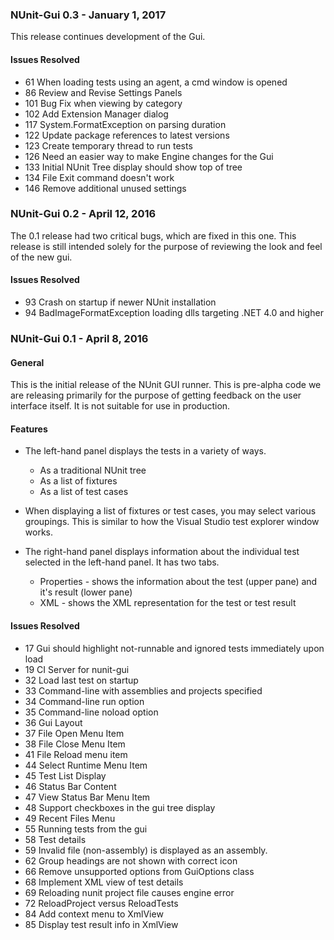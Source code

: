 ### ﻿NUnit-Gui 0.3 - January 1, 2017

This release continues development of the Gui.

#### Issues Resolved

 * 61     When loading tests using an agent, a cmd window is opened
 * 86     Review and Revise Settings Panels
 * 101    Bug Fix when viewing by category
 * 102    Add Extension Manager dialog
 * 117    System.FormatException on parsing duration
 * 122    Update package references to latest versions
 * 123    Create temporary thread to run tests
 * 126    Need an easier way to make Engine changes for the Gui
 * 133    Initial NUnit Tree display should show top of tree
 * 134    File Exit command doesn't work
 * 146    Remove additional unused settings

### NUnit-Gui 0.2 - April 12, 2016

The 0.1 release had two critical bugs, which are fixed in this one. This release is still intended solely for the purpose of reviewing the look and feel of the new gui.

#### Issues Resolved

 * 93 Crash on startup if newer NUnit installation
 * 94 BadImageFormatException loading dlls targeting .NET 4.0 and higher﻿

### NUnit-Gui 0.1 - April 8, 2016

#### General

This is the initial release of the NUnit GUI runner. This is pre-alpha code we are releasing
primarily for the purpose of getting feedback on the user interface itself. It is not suitable
for use in production.

#### Features

 * The left-hand panel displays the tests in a variety of ways.
   * As a traditional NUnit tree
   * As a list of fixtures
   * As a list of test cases

 * When displaying a list of fixtures or test cases, you may select various groupings. 
   This is similar to how the Visual Studio test explorer window works.

 * The right-hand panel displays information about the individual test selected in the 
   left-hand panel. It has two tabs.
   * Properties - shows the information about the test (upper pane) and it's result (lower pane)
   * XML - shows the XML representation for the test or test result

#### Issues Resolved

 * 17 Gui should highlight not-runnable and ignored tests immediately upon load
 * 19 CI Server for nunit-gui
 * 32 Load last test on startup
 * 33 Command-line with assemblies and projects specified
 * 34 Command-line run option
 * 35 Command-line noload option
 * 36 Gui Layout
 * 37 File Open Menu Item
 * 38 File Close Menu Item
 * 41 File Reload menu item
 * 44 Select Runtime Menu Item
 * 45 Test List Display
 * 46 Status Bar Content
 * 47 View Status Bar Menu Item
 * 48 Support checkboxes in the gui tree display
 * 49 Recent Files Menu
 * 55 Running tests from the gui
 * 58 Test details
 * 59 Invalid file (non-assembly) is displayed as an assembly.
 * 62 Group headings are not shown with correct icon
 * 66 Remove unsupported options from GuiOptions class
 * 68 Implement XML view of test details
 * 69 Reloading nunit project file causes engine error
 * 72 ReloadProject versus ReloadTests
 * 84 Add context menu to XmlView
 * 85 Display test result info in XmlView
